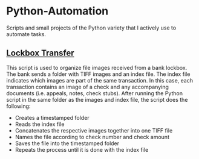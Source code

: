 # Python-Automation
Scripts and small projects of the Python variety that I actively use to automate tasks.

## [Lockbox Transfer](https://github.com/recordofloaduswar/Python/blob/ebac85152eeb8f78a1a611f0a38272b450b28154/Automation/Lockbox%20Transfer.py)
This script is used to organize file images received from a bank lockbox. The bank sends a folder with TIFF images and an index file. The index file indicates which images are part of the same transaction. In this case, each transaction contains an image of a check and any accompanying documents (i.e. appeals, notes, check stubs). After running the Python script in the same folder as the images and index file, the script does the following:
- Creates a timestamped folder
- Reads the index file
- Concatenates the respective images together into one TIFF file
- Names the file according to check number and check amount
- Saves the file into the timestamped folder
- Repeats the process until it is done with the index file
